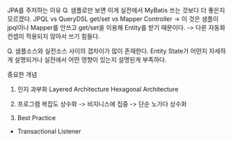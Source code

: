 JPA를 주저하는 이유
Q. 샘플로만 보면 이게 실전에서 MyBatis 쓰는 것보다 더 좋은지 모르겠다.
JPQL vs QueryDSL
get/set vs Mapper
Controller 
-> 이 것은 샘플이 jpql이나 Mapper를 안쓰고 get/set을 이용해 Entity를 받기 때문이다.
-> 다른 자동화 컨셉이 적용되지 않아서 쓰기 힘들다.

Q. 샘플소스와 실전소스 사이의 갭차이가 많이 존재한다.
Entity State가 어떤지 자세하게 설명되거나 실전에서 어떤 영향이 있는지 설명된게 부족하다.


중요한 개념

1. 인지 과부화
Layered Architecture
Hexagonal Architecture

2. 프로그램 복잡도 상수화
-> 비지니스에 집중
-> 단순 노가다 상수화

3. Best Practice
- Transactional Listener
